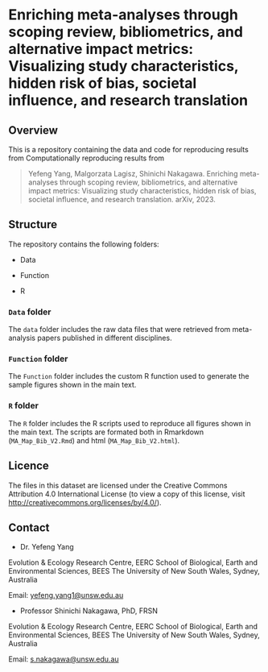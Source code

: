 # Enriching meta-analyses through scoping review, bibliometrics, and alternative impact metrics: Visualizing study characteristics, hidden risk of bias, societal influence, and research translation

## Overview

This is a repository containing the data and code for reproducing results from Computationally reproducing results from 

> Yefeng Yang, Malgorzata Lagisz, Shinichi Nakagawa. Enriching meta-analyses through scoping review, bibliometrics, and alternative impact metrics: Visualizing study characteristics, hidden risk of bias, societal influence, and research translation. arXiv, 2023.

## Structure

The repository contains the following folders:

- Data

- Function

- R

### `Data` folder

The `data` folder includes the raw data files that were retrieved from meta-analysis papers published in different disciplines.

### `Function` folder

The `Function` folder includes the custom R function used to generate the sample figures shown in the main text.

### `R` folder

The `R` folder includes the R scripts used to reproduce all figures shown in the main text. The scripts are formated both in Rmarkdown (`MA_Map_Bib_V2.Rmd`) and html (`MA_Map_Bib_V2.html`).

## Licence

The files in this dataset are licensed under the Creative Commons Attribution 4.0 International License (to view a copy of this license, visit http://creativecommons.org/licenses/by/4.0/).

## Contact

- Dr. Yefeng Yang

Evolution & Ecology Research Centre, EERC
School of Biological, Earth and Environmental Sciences, BEES
The University of New South Wales, Sydney, Australia

Email: yefeng.yang1@unsw.edu.au

- Professor Shinichi Nakagawa, PhD, FRSN

Evolution & Ecology Research Centre, EERC
School of Biological, Earth and Environmental Sciences, BEES
The University of New South Wales, Sydney, Australia

Email: s.nakagawa@unsw.edu.au


